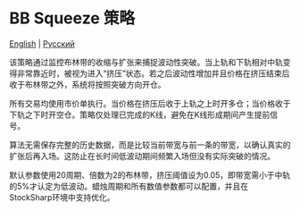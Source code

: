 # BB Squeeze 策略
[English](README.md) | [Русский](README_ru.md)

该策略通过监控布林带的收缩与扩张来捕捉波动性突破。当上轨和下轨相对中轨变得非常靠近时，被视为进入“挤压”状态。若之后波动性增加并且价格在挤压结束后收于布林带之外，系统将按照突破方向开仓。

所有交易均使用市价单执行。当价格在挤压后收于上轨之上时开多仓；当价格收于下轨之下时开空仓。策略仅处理已完成的K线，避免在K线形成期间产生提前信号。

算法无需保存完整的历史数据，而是比较当前带宽与前一条的带宽，以确认真实的扩张后再入场。这防止在长时间低波动期间频繁入场但没有实际突破的情况。

默认参数使用20周期、倍数为2的布林带，挤压阈值设为0.05，即带宽需小于中轨的5%才认定为低波动。蜡烛周期和所有数值参数都可以配置，并且在StockSharp环境中支持优化。
